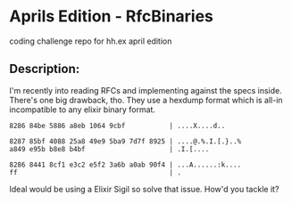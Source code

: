 # Aprils Edition - RfcBinaries

coding challenge repo for hh.ex april edition

## Description:

I'm recently into reading RFCs and implementing against the specs inside. There's one big drawback, tho. They use a hexdump format which is all-in incompatible to any elixir binary format.

```
8286 84be 5886 a8eb 1064 9cbf           | ....X....d..
```

```
8287 85bf 4088 25a8 49e9 5ba9 7d7f 8925 | ....@.%.I.[.}..%
a849 e95b b8e8 b4bf                     | .I.[....
```

```
8286 8441 8cf1 e3c2 e5f2 3a6b a0ab 90f4 | ...A......:k....
ff                                      | .
```

Ideal would be using a Elixir Sigil so solve that issue. How'd you tackle it?
